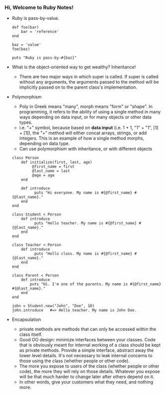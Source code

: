 ### Hi, Welcome to Ruby Notes!

- Ruby is pass-by-value.

    ```
    def foo(bar)
        bar = 'reference'
    end

    baz = 'value'
    foo(baz)

    puts "Ruby is pass-by-#{baz}"
    ```

- What is the object-oriented way to get wealthy? Inheritance!
    - There are two major ways in which super is called. If super is called without any arguments, the arguments passed to the method will be implicitly passed on to the parent class's implementation.

- Polymorphism
    - Poly in Greek means "many", morph means "form" or "shape". In programming, it refers to the ability of using a single method in many ways depending on data input, or for many objects or other data types.
    - i.e. "+" symbol, because based on **data input** (i.e. 1 + 1, "1" + "1", [1] + [1]), the "+" method will either concat arrays, strings, or add integers. This is an example of how a single method morphs, depending on data type.
    - Can use polymorphism with inheritance, or with different objects

    ```
    class Person
        def initialize(first, last, age)
             @first_name = first
             @last_name = last
             @age = age
        end

        def introduce
              puts "Hi everyone. My name is #{@first_name} #{@last_name}."
        end
    end

    class Student < Person
        def introduce
              puts "Hello teacher. My name is #{@first_name} #{@last_name}."
        end
    end

    class Teacher < Person
        def introduce
              puts "Hello class. My name is #{@first_name} #{@last_name}."
        end
    end

    class Parent < Person     
        def introduce           
            puts "Hi. I'm one of the parents. My name is #{@first_name} #{@last_name}."     
        end
    end

    john = Student.new("John", "Doe", 18)
    john.introduce   #=> Hello teacher. My name is John Doe.
    ```

- Encapsulation
    - private methods are methods that can only be accessed within the class itself.
    - Good OO design: minimize interfaces between your classes. Code that is obviously meant for internal working of a class should be kept as private methods. Provide a simple interface, abstract away the lower level details. It's not necessary to leak internal concerns to those using the class (whether people or other code).
    - The more you expose to users of the class (whether people or other code), the more they will rely on those details. Whatever you expose will be that much harder to change later after others depend on it.
    - In other words, give your customers what they need, and nothing more.

